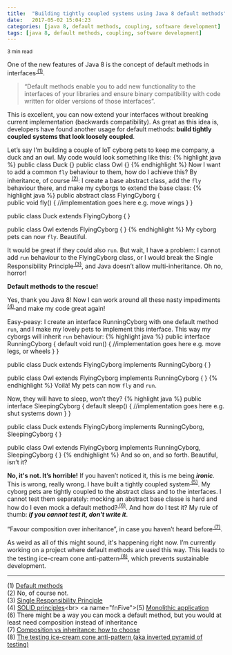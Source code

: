 ```yaml
---
title:  "Building tightly coupled systems using Java 8 default methods"
date:   2017-05-02 15:04:23
categories: [java 8, default methods, coupling, software development]
tags: [java 8, default methods, coupling, software development]
---
```

<sub>3 min read</sub>

One of the new features of Java 8 is the concept of default methods in interfaces<sup>[ (1)](#fnOne)</sup>.
> “Default methods enable you to add new functionality to the interfaces of your libraries and ensure binary compatibility with code written for older versions of those interfaces”.

This is excellent, you can now extend your interfaces without breaking current implementation (backwards compatibility).
As great as this idea is, developers have found another usage for default methods: **build tightly coupled systems that look loosely coupled**.

Let’s say I'm building a couple of IoT cyborg pets to keep me company, a duck and an owl. My code would look something like this:
{% highlight java %}
public class Duck {}
public class Owl {} 
{% endhighlight %}
Now I want to add a common `fly` behaviour to them, how do I achieve this? By inheritance, of course <sup>[ (2)](#fnTwo)</sup>: I create a base abstract class, add the `fly` behaviour there, and make my cyborgs to extend the base class:
{% highlight java %}
public abstract class FlyingCyborg {	
    public void fly() {
        //implementation goes here e.g. move wings
    }
}

public class Duck extends FlyingCyborg { }

public class Owl extends FlyingCyborg {	}
{% endhighlight %}
My cyborg pets can now `fly`. Beautiful.

It would be great if they could also `run`. But wait, I have a problem: I cannot add `run` behaviour to the FlyingCyborg class, or I would break the Single Responsibility Principle<sup>[ (3)](#fnThree)</sup>, and Java doesn’t allow multi-inheritance. Oh no, horror!

**Default methods to the rescue!**

Yes, thank you Java 8! Now I can work around all these nasty impediments<sup>[ (4) ](#fnFour)</sup>and make my code great again! 

Easy-peasy: I create an interface RunningCyborg with one default method `run`, and I make my lovely pets to implement this interface. This way my cyborgs will inherit `run` behaviour:
{% highlight java %}
public interface RunningCyborg {
    default void run() {
        //implementation goes here e.g. move legs, or wheels
    }
}

public class Duck extends FlyingCyborg implements RunningCyborg { }

public class Owl extends FlyingCyborg implements RunningCyborg { }
{% endhighlight %}
Voilà! My pets can now `fly` and `run`.

Now, they will have to sleep, won’t they? 
{% highlight java %}
public interface SleepingCyborg {
    default sleep() { 
        //implementation goes here e.g. shut systems down
    }
}

public class Duck extends FlyingCyborg implements RunningCyborg, SleepingCyborg { }

public class Owl extends FlyingCyborg implements RunningCyborg, SleepingCyborg { }
{% endhighlight %}
And so on, and so forth. Beautiful, isn’t it?

**No, it's not. It’s horrible!** If you haven’t noticed it, this is me being ***ironic***. This is wrong, really wrong. I have built a tightly coupled system<sup>[ (5)](#fnFive)</sup>. My cyborg pets are tightly coupled to the abstract class and to the interfaces. I cannot test them separately: mocking an abstract base classe is hard and how do I even mock a default method?<sup>[ (6)](#fnSix)</sup>. And how do I test it? My rule of thumb: ***if you cannot test it, don't write it***.

“Favour composition over inheritance”, in case you haven’t heard before<sup>[ (7)](#fnSeven)</sup>.

As weird as all of this might sound, it's happening right now. I’m currently working on a project where default methods are used this way. This leads to the testing ice-cream cone anti-pattern<sup>[ (8)](#fnEight)</sup>, which prevents sustainable development. 

---
<a name="fnOne">(1)</a> [Default methods](https://docs.oracle.com/javase/tutorial/java/IandI/defaultmethods.html)<br>
<a name="fnTwo">(2)</a>	No, of course not.<br>
<a name="fnThree">(3)</a> [Single Responsibility Principle](https://en.wikipedia.org/wiki/Single_responsibility_principle)<br>
<a name="fnFour">(4)</a> [SOLID principles](https://en.wikipedia.org/wiki/SOLID_(object-oriented_design))<br>
<a name="fnFive">(5)</a> [Monolithic application](https://en.wikipedia.org/wiki/Monolithic_application)<br>
<a name="fnSix">(6)</a> There might be a way you can mock a default method, but you would at least need composition instead of inheritance<br>
<a name="fnSeven">(7)</a> [Composition vs inheritance: how to choose](https://www.thoughtworks.com/insights/blog/composition-vs-inheritance-how-choose)<br>
<a name="fnEight">(8)</a> [The testing ice-cream cone anti-pattern (aka inverted pyramid of testing)](https://watirmelon.blog/2012/01/31/introducing-the-software-testing-ice-cream-cone/)
